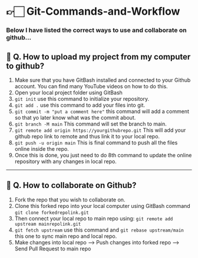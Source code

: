 # 👉🏻 Git-Commands-and-Workflow
### Below I have listed the correct ways to use and collaborate on github...
## 🤔 Q. How to upload my project from my computer to github?
 1) Make sure that you have GitBash installed and connected to your Github account. You can find many YouTube videos on how to do this.
 2) Open your local project folder using GitBash
 3) `git init` use this command to initialize your repository. 
 4) `git add .` use this command to add your files into git.
 5) `git commit -m "put a comment here"` this command will add a comment so that yo later know what was the commit about. 
 6) `git branch -M main` This command will set the branch to main.
 7) `git remote add origin https://yourgithubrepo.git` This will add your github repo link to remote and thus link it to your local repo.
 8) `git push -u origin main` This is final command to push all the files online inside the repo.
 9) Once this is done, you just need to do 8th command to update the online repository with any changes in local repo.
-------------------------------------------------
## 🤔 Q. How to collaborate on Github?
 1) Fork the repo that you wish to collaborate on.
 2) Clone this forked repo into your local computer using GitBash command `git clone forkedrepolink.git`
 3) Then connect your local repo to main repo using: `git remote add upstream mainrepolink.git`
 4) `git fetch upstream` use this command and `git rebase upstream/main` this one to sync main repo and local repo.
 5) Make changes into local repo --> Push changes into forked repo --> Send Pull Request to main repo
